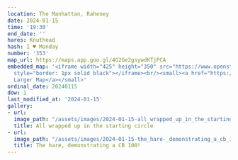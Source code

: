 ```yaml
---
location: The Manhattan, Raheney
date: 2024-01-15
time: '19:30'
end_date: ''
hares: Knuthead
hash: I ♥ Monday
number: '353'
map_url: https://maps.app.goo.gl/4G2Ge2gsywdKTjPCA
embedded_map: '<iframe width="425" height="350" src="https://www.openstreetmap.org/export/embed.html?bbox=-6.176220774650574%2C53.37992220129159%2C-6.173323988914491%2C53.38128054075242&amp;layer=mapnik"
  style="border: 1px solid black"></iframe><br/><small><a href="https://www.openstreetmap.org/#map=19/53.38060/-6.17477">View
  Larger Map</a></small>'
ordinal_date: 20240115
dow: 1
last_modified_at: '2024-01-15'
gallery:
- url:
  image_path: "/assets/images/2024-01-15-all_wrapped_up_in_the_starting_circle.jpeg"
  title: All wrapped up in the starting circle
- url:
  image_path: "/assets/images/2024-01-15-the_hare-_demonstrating_a_cb_100-.jpeg"
  title: The hare, demonstrating a CB 100!
---
```



